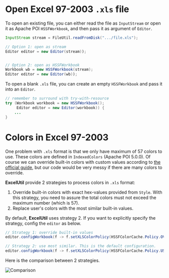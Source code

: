# Open Excel 97-2003 `.xls` file

To open an existing file, you can either read the file as `InputStream` or open it as Apache POI `HSSFWorkbook`, and then pass it as argument of `Editor`.

```java
InputStream stream = FileUtil.readFromDisk(".../file.xls");

// Option 1: open as stream
Editor editor = new Editor(stream));


// Option 2: open as HSSFWorkbook
Workbook wb = new HSSFWorkbook(stream);
Editor editor = new Editor(wb));
```

To open a blank `.xls` file, you can create an empty `HSSFWorkbook` and pass it into an `Editor`.

```java
// remember to surround with try-with-resource
try (Workbook workbook = new HSSFWorkbook();
     Editor editor = new Editor(workbook)) {
    ...
}
```

# Colors in Excel 97-2003

One problem with `.xls` format is that we only have maximum of 57 colors to use. These colors are defined in `IndexedColors` (Apache POI 5.0.0). Of course we can override built-in colors with custom values according to [the official guide](http://poi.apache.org/components/spreadsheet/quick-guide.html#CustomColors), but our code would be very messy if there are many colors to override.

**ExcelUtil** provide 2 strategies to process colors in `.xls` format:
1. Override built-in colors with exact hex-values provided from `Style`. With this strategy, you need to assure the total colors must not exceed the maximum number (which is 57).
2. Replace user's colors with the most similar built-in values.

By default, **ExcelUtil** uses strategy 2. If you want to explicitly specify the strategy, config the `editor` as below.

```java
// Strategy 1: override built-in values
editor.configWorkbook(f -> f.setXLSColorPolicy(HSSFColorCache.Policy.OVERRIDE));

// Strategy 2: use most similar. This is the default configuration.
editor.configWorkbook(f -> f.setXLSColorPolicy(HSSFColorCache.Policy.USE_MOST_SIMILAR));
```

Here is the comparison between 2 strategies.

![Comparison](https://github.com/nambach/ExcelUtil/blob/master/wiki/img/excel97compare.png)